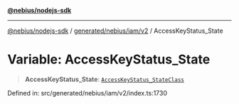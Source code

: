 [**@nebius/nodejs-sdk**](../../../../../README.md)

---

[@nebius/nodejs-sdk](../../../../../README.md) / [generated/nebius/iam/v2](../README.md) / AccessKeyStatus_State

# Variable: AccessKeyStatus_State

> **AccessKeyStatus_State**: [`AccessKeyStatus_StateClass`](../type-aliases/AccessKeyStatus_StateClass.md)

Defined in: src/generated/nebius/iam/v2/index.ts:1730
